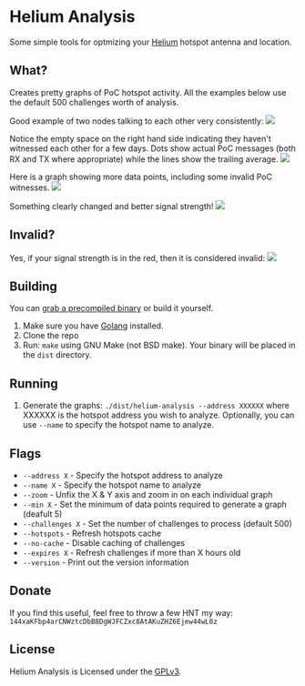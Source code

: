 # Helium Analysis

Some simple tools for optmizing your [Helium](https://www.helium.com) hotspot
antenna and location.

## What?

Creates pretty graphs of PoC hotspot activity.  All the examples below
use the default 500 challenges worth of analysis.

Good example of two nodes talking to each other very consistently:
![](https://user-images.githubusercontent.com/1075352/112706374-f72f2a00-8e60-11eb-902e-cda4a2f7a4c5.png)

Notice the empty space on the right hand side indicating they haven't witnessed 
each other for a few days.  Dots show actual PoC messages (both RX and TX
where appropriate) while the lines show the trailing average.
![](https://user-images.githubusercontent.com/1075352/112706137-7a4f8080-8e5f-11eb-9ef2-4dca63fccd6c.png)

Here is a graph showing more data points, including some invalid PoC witnesses.
![](https://user-images.githubusercontent.com/1075352/112706128-6ad03780-8e5f-11eb-943a-33b8ed942ecb.png)

Something clearly changed and better signal strength!
![](https://user-images.githubusercontent.com/1075352/112737511-4edc9c80-8f18-11eb-9327-96f420610b27.png)

## Invalid?

Yes, if your signal strength is in the red, then it is considered invalid:
![](https://user-images.githubusercontent.com/1075352/112706552-2db97480-8e62-11eb-88d9-75b61af09279.png)

## Building

You can [grab a precompiled binary](
https://github.com/synfinatic/helium-analysis/releases) or build it yourself.


 1. Make sure you have [Golang](https://www.golang.org) installed.
 1. Clone the repo
 1. Run: `make` using GNU Make (not BSD make).  Your binary will be placed in
    the `dist` directory.

## Running

 1. Generate the graphs: `./dist/helium-analysis --address XXXXXX` where XXXXXX
    is the hotspot address you wish to analyze.  Optionally, you can use 
    `--name` to specify the hotspot name to analyze.

## Flags

 * `--address X` - Specify the hotspot address to analyze
 * `--name X` - Specify the hotspot name to analyze
 * `--zoom` - Unfix the X & Y axis and zoom in on each individual graph 
 * `--min X` - Set the minimum of data points required to generate a graph  (deafult 5)
 * `--challenges X` - Set the number of challenges to process (default 500)
 * `--hotspots` - Refresh hotspots cache 
 * `--no-cache` - Disable caching of challenges
 * `--expires X` - Refresh challenges if more than X hours old
 * `--version` - Print out the version information

## Donate

If you find this useful, feel free to throw a few HNT my way: `144xaKFbp4arCNWztcDbB8DgWJFCZxc8AtAKuZHZ6Ejew44wL8z`

## License 

Helium Analysis is Licensed under the [GPLv3](https://www.gnu.org/licenses/gpl-3.0.en.html).
